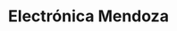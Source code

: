 ---
title: "Electrónica Mendoza"
url: /ciudad-de-mendoza/electronica-mendoza/
shop: Radiotechnik
---
